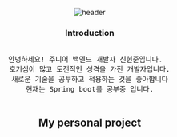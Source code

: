 <div align=center>
  
![header](https://capsule-render.vercel.app/api?type=waving&color=auto&height=200&section=header&text=Hi,%20I'm%20HyunJoon&fontSize=40)

### Introduction
<pre>  
안녕하세요! 주니어 백엔드 개발자 신현준입니다.  
호기심이 많고 도전적인 성격을 가진 개발자입니다.
새로운 기술을 공부하고 적용하는 것을 좋아합니다
현재는 Spring boot를 공부중 입니다.
 </pre>  
My personal project
--

</div>

<!--
**HyunJoonS/HyunJoonS** is a ✨ _special_ ✨ repository because its `README.md` (this file) appears on your GitHub profile.

Here are some ideas to get you started:

- 🔭 I’m currently working on ...
- 🌱 I’m currently learning ...
- 👯 I’m looking to collaborate on ...
- 🤔 I’m looking for help with ...
- 💬 Ask me about ...
- 📫 How to reach me: ...
- 😄 Pronouns: ...
- ⚡ Fun fact: ...
-->


